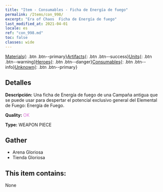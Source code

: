 ```yaml
---
title: "Item - Consumables - Ficha de Energía de fuego"
permalink: /Items/con_998/
excerpt: "Era of Chaos  Ficha de Energía de fuego"
last_modified_at: 2021-04-01
locale: es
ref: "con_998.md"
toc: false
classes: wide
---
```

 [Materials](/es/Items/){: .btn .btn--primary}[Artifacts](/es/Items/Artifacts/){: .btn .btn--success}[Units](/es/Items/Units/){: .btn .btn--warning}[Heroes](/es/Items/Heroes/){: .btn .btn--danger}[Consumables](/es/Items/Consumables/){: .btn .btn--info}[Unknown](/es/Items/Unknown/){: .btn .btn--primary}

## Detalles
 **Descripción:** Una ficha de Energía de fuego de una Campaña antigua que se puede usar para despertar el potencial exclusivo general del Elemental de Fuego: Energía de Fuego.

 **Quality:** <span style="color: #DA70D6">OK</span>

 **Type:** WEAPON PIECE

## Gather

*    Arena Gloriosa 
*    Tienda Gloriosa 

## This item contains:

  None

